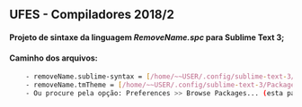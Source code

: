 ## UFES - Compiladores 2018/2

#### Projeto de sintaxe da linguagem _RemoveName.**spc**_ para Sublime Text 3;
#### __Caminho dos arquivos__:
```bash
	- removeName.sublime-syntax = [/home/~~USER/.config/sublime-text-3/Packages/User]
	- removeName.tmTheme = [/home/~~USER/.config/sublime-text-3/Packages/removeName]
	- Ou procure pela opção: Preferences >> Browse Packages... (esta pasta é a base da instalação de novos pacotes)
```
